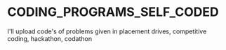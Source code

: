 # CODING_PROGRAMS_SELF_CODED
I'll upload code's of problems given in placement drives, competitive coding, hackathon, codathon

